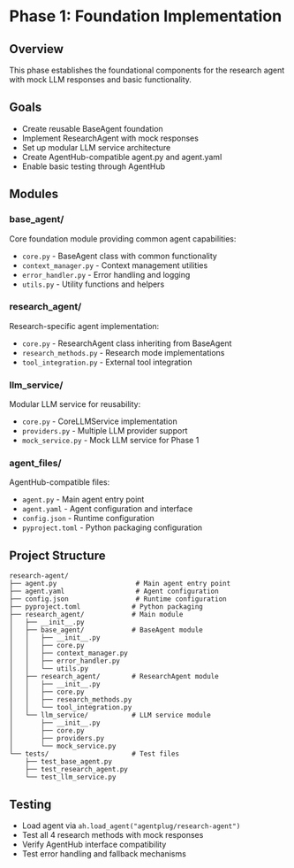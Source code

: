 # Phase 1: Foundation Implementation

## Overview
This phase establishes the foundational components for the research agent with mock LLM responses and basic functionality.

## Goals
- Create reusable BaseAgent foundation
- Implement ResearchAgent with mock responses
- Set up modular LLM service architecture
- Create AgentHub-compatible agent.py and agent.yaml
- Enable basic testing through AgentHub

## Modules

### base_agent/
Core foundation module providing common agent capabilities:
- `core.py` - BaseAgent class with common functionality
- `context_manager.py` - Context management utilities
- `error_handler.py` - Error handling and logging
- `utils.py` - Utility functions and helpers

### research_agent/
Research-specific agent implementation:
- `core.py` - ResearchAgent class inheriting from BaseAgent
- `research_methods.py` - Research mode implementations
- `tool_integration.py` - External tool integration

### llm_service/
Modular LLM service for reusability:
- `core.py` - CoreLLMService implementation
- `providers.py` - Multiple LLM provider support
- `mock_service.py` - Mock LLM service for Phase 1

### agent_files/
AgentHub-compatible files:
- `agent.py` - Main agent entry point
- `agent.yaml` - Agent configuration and interface
- `config.json` - Runtime configuration
- `pyproject.toml` - Python packaging configuration

## Project Structure
```
research-agent/
├── agent.py                    # Main agent entry point
├── agent.yaml                  # Agent configuration
├── config.json                 # Runtime configuration
├── pyproject.toml             # Python packaging
├── research_agent/            # Main module
│   ├── __init__.py
│   ├── base_agent/            # BaseAgent module
│   │   ├── __init__.py
│   │   ├── core.py
│   │   ├── context_manager.py
│   │   ├── error_handler.py
│   │   └── utils.py
│   ├── research_agent/        # ResearchAgent module
│   │   ├── __init__.py
│   │   ├── core.py
│   │   ├── research_methods.py
│   │   └── tool_integration.py
│   └── llm_service/           # LLM service module
│       ├── __init__.py
│       ├── core.py
│       ├── providers.py
│       └── mock_service.py
└── tests/                     # Test files
    ├── test_base_agent.py
    ├── test_research_agent.py
    └── test_llm_service.py
```

## Testing
- Load agent via `ah.load_agent("agentplug/research-agent")`
- Test all 4 research methods with mock responses
- Verify AgentHub interface compatibility
- Test error handling and fallback mechanisms
